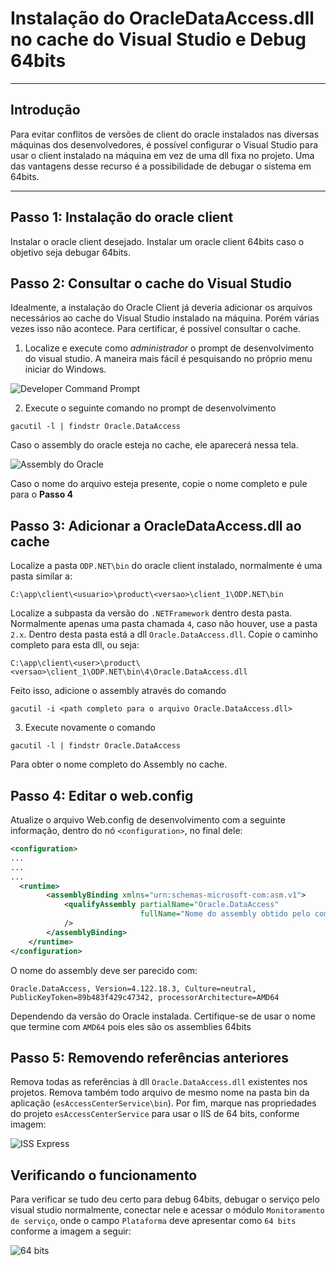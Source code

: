 # Instalação do OracleDataAccess.dll no cache do Visual Studio e Debug 64bits

----

## Introdução

Para evitar conflitos de versões de client do oracle instalados nas diversas máquinas dos desenvolvedores, é possível configurar o Visual Studio para usar o client instalado na máquina em vez de uma dll fixa no projeto. Uma das vantagens desse recurso é a possibilidade de debugar o sistema em 64bits.

--- 

## Passo 1: Instalação do oracle client
Instalar o oracle client desejado. Instalar um oracle client 64bits caso o objetivo seja debugar 64bits.

## Passo 2: Consultar o cache do Visual Studio
Idealmente, a instalação do Oracle Client já deveria adicionar os arquivos necessários ao cache do Visual Studio instalado na máquina. Porém várias vezes isso não acontece. Para certificar, é possível consultar o cache.

1. Localize e execute como *administrador* o prompt de desenvolvimento do visual studio. A maneira mais fácil é pesquisando no próprio menu iniciar do Windows.

![Developer Command Prompt][prompt]

2. Execute o seguinte comando no prompt de desenvolvimento

```
gacutil -l | findstr Oracle.DataAccess
```

Caso o assembly do oracle esteja no cache, ele aparecerá nessa tela.

![Assembly do Oracle][assembly]

Caso o nome do arquivo esteja presente, copie o nome completo e pule para o **Passo 4**


## Passo 3: Adicionar a OracleDataAccess.dll ao cache
Localize a pasta `ODP.NET\bin` do oracle client instalado, normalmente é uma pasta similar a:

```
C:\app\client\<usuario>\product\<versao>\client_1\ODP.NET\bin
```

Localize a subpasta da versão do `.NETFramework` dentro desta pasta. Normalmente apenas uma pasta chamada `4`, caso não houver, use a pasta `2.x`. Dentro desta pasta está a dll `Oracle.DataAccess.dll`. Copie o caminho completo para esta dll, ou seja:

```
C:\app\client\<user>\product\<versao>\client_1\ODP.NET\bin\4\Oracle.DataAccess.dll
```

Feito isso, adicione o assembly através do comando

```
gacutil -i <path completo para o arquivo Oracle.DataAccess.dll>
```


3. Execute novamente o comando

```
gacutil -l | findstr Oracle.DataAccess
```

Para obter o nome completo do Assembly no cache.

## Passo 4: Editar o web.config

Atualize o arquivo Web.config de desenvolvimento com a seguinte informação, dentro do nó `<configuration>`, no final dele:

```xml
<configuration>
...
...
...
  <runtime>
        <assemblyBinding xmlns="urn:schemas-microsoft-com:asm.v1">
            <qualifyAssembly partialName="Oracle.DataAccess"
                             fullName="Nome do assembly obtido pelo comando gacutil -l"
            />
        </assemblyBinding>
    </runtime>
</configuration>
```

O nome do assembly deve ser parecido com:

```
Oracle.DataAccess, Version=4.122.18.3, Culture=neutral, PublicKeyToken=89b483f429c47342, processorArchitecture=AMD64
```

Dependendo da versão do Oracle instalada. Certifique-se de usar o nome que termine com `AMD64` pois eles são os assemblies 64bits


## Passo 5: Removendo referências anteriores

Remova todas as referências à dll `Oracle.DataAccess.dll` existentes nos projetos. Remova também todo arquivo de mesmo nome na pasta bin da aplicação (`esAccessCenterService\bin`).
Por fim, marque nas propriedades do projeto `esAccessCenterService` para usar o IIS de 64 bits, conforme imagem:

![ISS Express][bitness]

## Verificando o funcionamento

Para verificar se tudo deu certo para debug 64bits, debugar o serviço pelo visual studio normalmente, conectar nele e acessar o módulo `Monitoramento de serviço`, onde o campo `Plataforma` deve apresentar como `64 bits` conforme a imagem a seguir:

![64 bits][verificacao]



[prompt]: http://conhecimento.esolution.com.br/wp-content/uploads/2019/08/Developer_command_prompt.png
[assembly]: http://conhecimento.esolution.com.br/wp-content/uploads/2019/08/oracle_data_access.png
[bitness]: http://conhecimento.esolution.com.br/wp-content/uploads/2019/08/bitness.png
[verificacao]: http://conhecimento.esolution.com.br/wp-content/uploads/2019/08/verificacao.png
